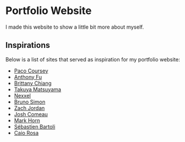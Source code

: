 # Portfolio Website

I made this website to show a little bit more about myself.

## Inspirations

Below is a list of sites that served as inspiration for my portfolio website:

- [Paco Coursey](https://paco.me/)
- [Anthony Fu](https://antfu.me/projects)
- [Brittany Chiang](https://brittanychiang.com/)
- [Takuya Matsuyama](www.craftz.dog/)
- [Nexxel](https://www.nexxel.dev/)
- [Bruno Simon](https://bruno-simon.com/)
- [Zach Jordan](https://www.zachjordan.io/)
- [Josh Comeau](https://www.joshwcomeau.com/)
- [Mark Horn](https://markhorn.dev/work)
- [Sébastien Bartoli](https://dazzle.io/articles/)
- [Caio Rosa](https://caiorosadev.com/)
